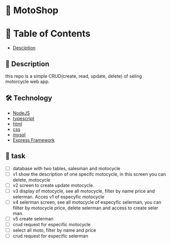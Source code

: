 # :motor_scooter: MotoShop

# :pushpin: Table of Contents
 * [Desciption](##book-Description)

## :book: Description 
this repo is a simple CRUD(create, read, update, delete) of seling motorcycle web app.
## :hammer_and_wrench: Technology
 * [NodeJS](https://nodejs.org/en/)
 * [typescript](https://www.typescriptlang.org/)
 * [html](https://www.w3schools.com/html/)
 * [css](https://www.w3schools.com/css/)
 * [mysql](https://www.mysql.com/)
 * [Express Framework](http://expressjs.com/en/)
## :scroll: task
- [ ] database with two tables, salesman and motocycle  
- [ ] v1 show the description of one specifc motocycle, in this screen you can delete, motocycle
- [ ] v2 screen to create  update motocycle. 
- [ ] v3 display of motocycle, see all motocycle, filter by name price and selerman. Acces v1 of especyfic motocycle
- [ ] v4 selerman screen, see all motocycle of especyfic selerman, you can fillter by motocycle price, delete selerman and access to create seler man.
- [ ] v5 create selerman
- [ ] crud request for especific motocycle
- [ ] select all moto, filter by name and price
- [ ] crud request for especific selerman
